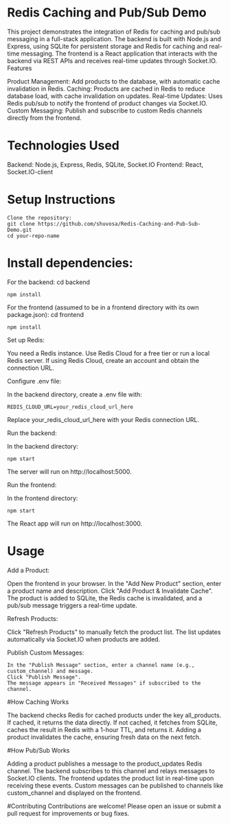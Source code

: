# Redis Caching and Pub/Sub Demo

This project demonstrates the integration of Redis for caching and pub/sub messaging in a full-stack application. The backend is built with Node.js and Express, using SQLite for persistent storage and Redis for caching and real-time messaging. The frontend is a React application that interacts with the backend via REST APIs and receives real-time updates through Socket.IO.
Features

Product Management: Add products to the database, with automatic cache invalidation in Redis.
Caching: Products are cached in Redis to reduce database load, with cache invalidation on updates.
Real-time Updates: Uses Redis pub/sub to notify the frontend of product changes via Socket.IO.
Custom Messaging: Publish and subscribe to custom Redis channels directly from the frontend.

# Technologies Used

Backend: Node.js, Express, Redis, SQLite, Socket.IO
Frontend: React, Socket.IO-client

# Setup Instructions
```
Clone the repository:
git clone https://github.com/shuvosa/Redis-Caching-and-Pub-Sub-Demo.git
cd your-repo-name
```

# Install dependencies:

For the backend:
cd backend
```
npm install
```

For the frontend (assumed to be in a frontend directory with its own package.json):
cd frontend
```
npm install
```



Set up Redis:

You need a Redis instance. Use Redis Cloud for a free tier or run a local Redis server.
If using Redis Cloud, create an account and obtain the connection URL.


Configure .env file:

In the backend directory, create a .env file with:
```
REDIS_CLOUD_URL=your_redis_cloud_url_here
```

Replace your_redis_cloud_url_here with your Redis connection URL.



Run the backend:

In the backend directory:
```
npm start
```

The server will run on http://localhost:5000.



Run the frontend:

In the frontend directory:
```
npm start
```

The React app will run on http://localhost:3000.




# Usage

Add a Product:

Open the frontend in your browser.
In the "Add New Product" section, enter a product name and description.
Click "Add Product & Invalidate Cache".
The product is added to SQLite, the Redis cache is invalidated, and a pub/sub message triggers a real-time update.


Refresh Products:

Click "Refresh Products" to manually fetch the product list.
The list updates automatically via Socket.IO when products are added.


Publish Custom Messages:
```
In the "Publish Message" section, enter a channel name (e.g., custom_channel) and message.
Click "Publish Message".
The message appears in "Received Messages" if subscribed to the channel.

```

#How Caching Works

The backend checks Redis for cached products under the key all_products.
If cached, it returns the data directly.
If not cached, it fetches from SQLite, caches the result in Redis with a 1-hour TTL, and returns it.
Adding a product invalidates the cache, ensuring fresh data on the next fetch.

#How Pub/Sub Works

Adding a product publishes a message to the product_updates Redis channel.
The backend subscribes to this channel and relays messages to Socket.IO clients.
The frontend updates the product list in real-time upon receiving these events.
Custom messages can be published to channels like custom_channel and displayed on the frontend.

#Contributing
Contributions are welcome! Please open an issue or submit a pull request for improvements or bug fixes.

